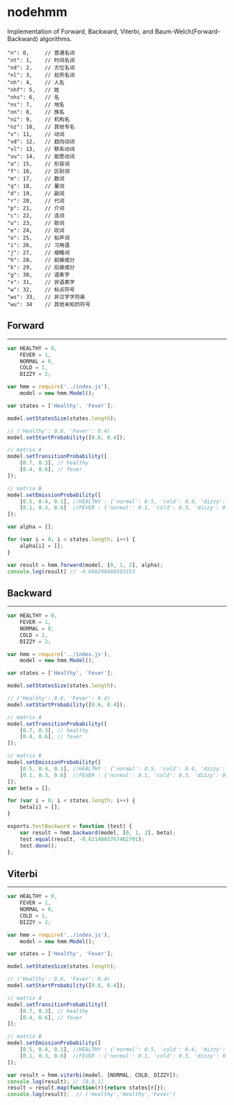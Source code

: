 nodehmm
=======

Implementation of Forward, Backward, Viterbi, and Baum-Welch(Forward-Backward) algorithms.

	"n": 0, 	// 普通名词
	"nt": 1, 	// 时间名词
	"nd": 2, 	// 方位名词
	"nl": 3, 	// 处所名词
	"nh": 4, 	// 人名
	"nhf": 5, 	// 姓
	"nhs": 6, 	// 名
	"ns": 7, 	// 地名
	"nn": 8, 	// 族名
	"ni": 9, 	// 机构名
	"nz": 10, 	// 其他专名
	"v": 11, 	// 动词
	"vd": 12, 	// 趋向动词
	"vl": 13, 	// 联系动词
	"vu": 14, 	// 能愿动词
	"a": 15, 	// 形容词
	"f": 16, 	// 区别词
	"m": 17, 	// 数词
	"q": 18, 	// 量词
	"d": 19, 	// 副词
	"r": 20, 	// 代词
	"p": 21, 	// 介词
	"c": 22, 	// 连词
	"u": 23, 	// 助词
	"e": 24, 	// 叹词
	"o": 25, 	// 拟声词
	"i": 26, 	// 习用语
	"j": 27, 	// 缩略词
	"h": 28, 	// 前接成分
	"k": 29, 	// 后接成分
	"g": 30, 	// 语素字
	"x": 31, 	// 非语素字
	"w": 32, 	// 标点符号
	"ws": 33, 	// 非汉字字符串
	"wu": 34 	// 其他未知的符号

## Forward
---
```javascript
var HEALTHY = 0,
	FEVER = 1,
	NORMAL = 0,
	COLD = 1,
	DIZZY = 2;

var hmm = require('../index.js'),
	model = new hmm.Model();

var states = ['Healthy', 'Fever'];

model.setStatesSize(states.length);

// ('Healthy': 0.6, 'Fever': 0.4)
model.setStartProbability([0.6, 0.4]);

// matrix A
model.setTransitionProbability([
	[0.7, 0.3], // healthy
	[0.4, 0.6], // fever
]);

// matrix B
model.setEmissionProbability([
	[0.5, 0.4, 0.1], //HEALTHY : {'normal': 0.5, 'cold': 0.4, 'dizzy': 0.1},
	[0.1, 0.3, 0.6]  //FEVER : {'normal': 0.1, 'cold': 0.3, 'dizzy': 0.6}
]);

var alpha = [];

for (var i = 0; i < states.length; i++) {
	alpha[i] = [];
}

var result = hmm.forward(model, [0, 1, 2], alpha);
console.log(result) // -4.698248486593353

```

## Backward
---
```javascript
var HEALTHY = 0,
	FEVER = 1,
	NORMAL = 0,
	COLD = 1,
	DIZZY = 2;

var hmm = require('../index.js'),
	model = new hmm.Model();

var states = ['Healthy', 'Fever'];

model.setStatesSize(states.length);

// ('Healthy': 0.6, 'Fever': 0.4)
model.setStartProbability([0.6, 0.4]);

// matrix A
model.setTransitionProbability([
	[0.7, 0.3], // healthy
	[0.4, 0.6], // fever
]);

// matrix B
model.setEmissionProbability([
	[0.5, 0.4, 0.1], //HEALTHY : {'normal': 0.5, 'cold': 0.4, 'dizzy': 0.1},
	[0.1, 0.3, 0.6]  //FEVER : {'normal': 0.1, 'cold': 0.3, 'dizzy': 0.6}
]);
var beta = [];

for (var i = 0; i < states.length; i++) {
	beta[i] = [];
}

exports.testBackword = function (test) {
	var result = hmm.backward(model, [0, 1, 2], beta);
	test.equal(result, -0.6214883767462701);
	test.done();
};
```

## Viterbi
---
```javascript
var HEALTHY = 0,
	FEVER = 1,
	NORMAL = 0,
	COLD = 1,
	DIZZY = 2;

var hmm = require('../index.js'),
	model = new hmm.Model();

var states = ['Healthy', 'Fever'];

model.setStatesSize(states.length);

// ('Healthy': 0.6, 'Fever': 0.4)
model.setStartProbability([0.6, 0.4]);

// matrix A
model.setTransitionProbability([
	[0.7, 0.3], // healthy
	[0.4, 0.6], // fever
]);

// matrix B
model.setEmissionProbability([
	[0.5, 0.4, 0.1], //HEALTHY : {'normal': 0.5, 'cold': 0.4, 'dizzy': 0.1},
	[0.1, 0.3, 0.6]  //FEVER : {'normal': 0.1, 'cold': 0.3, 'dizzy': 0.6}
]);

var result = hmm.viterbi(model, [NORMAL, COLD, DIZZY]);
console.log(result); // [0,0,1]
result = result.map(function(r){return states[r]});
console.log(result);  // ['Healthy','Healthy','Fever']
```



















